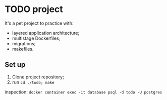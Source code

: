 # TODO project
It's a pet project to practice with:
- layered application architecture;
- multistage Dockerfiles;
- migrations;
- makefiles.

## Set up
1. Clone project repository;
2. run `cd ./todo; make`

inspection: `docker container exec -it database psql -d todo -U postgres`
